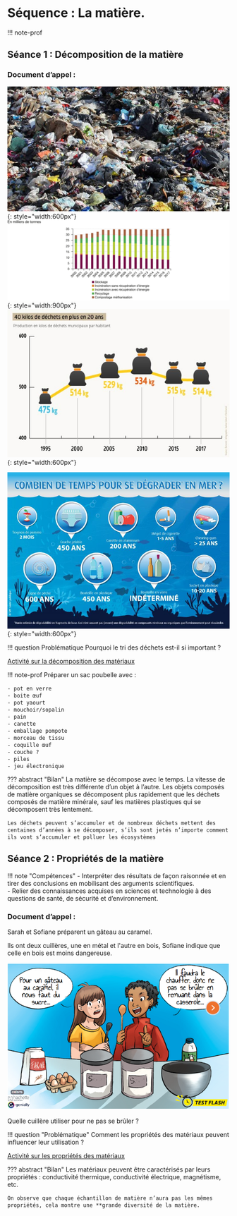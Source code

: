 # Séquence : La matière.

!!! note-prof


## Séance 1 : Décomposition de la matière

    
### Document d’appel :

![Photo d’une décharge](Pictures/decharge.png){: style="width:600px"}
![Graphique de la masse des poubelles au cours du temps](Pictures/graph-quantite-dechets.svg){: style="width:900px"}
![](Pictures/graph-quantite-dechets2.png){: style="width:600px"}

![](Pictures/tempsDecomposition.png){: style="width:600px"}


!!! question Problématique
    Pourquoi le tri des déchets est-il si important ?

[Activité sur la décomposition des matériaux](../Decomposition)

!!! note-prof
    Préparer un sac poubelle avec :

    - pot en verre
    - boite œuf
    - pot yaourt
    - mouchoir/sopalin
    - pain
    - canette
    - emballage pompote
    - morceau de tissu
    - coquille œuf
    - couche ?
    - piles
    - jeu électronique


??? abstract "Bilan"
    La matière se décompose avec le temps.
    La vitesse de décomposition est très différente d’un objet à l’autre. Les objets composés de matière organiques se décomposent plus rapidement que les déchets composés de matière minérale, sauf les matières plastiques qui se décomposent très lentement.

    Les déchets peuvent s’accumuler et de nombreux déchets mettent des centaines d’années à se décomposer, s’ils sont jetés n’importe comment ils vont s’accumuler et polluer les écosystèmes




## Séance 2 : Propriétés de la matière

!!! note "Compétences"
    - Interpréter des résultats de façon raisonnée et en tirer des conclusions en mobilisant des arguments scientifiques.  
    - Relier des connaissances acquises en sciences et technologie à des questions de santé, de sécurité et d’environnement.

### Document d’appel :
Sarah et Sofiane préparent un gâteau au
caramel.

Ils ont deux cuillères, une en métal et l'autre en bois, Sofiane indique que celle en bois est moins dangereuse.  

![](Pictures/gateauCaramel1.png) 

Quelle cuillère utiliser pour ne pas se brûler ?

!!! question "Problématique"
    Comment les propriétés des matériaux peuvent influencer leur utilisation ?

[Activité sur les propriétés des matériaux](../Proprietes)




??? abstract "Bilan"
    Les matériaux peuvent être caractérisés par leurs propriétés : conductivité thermique, conductivité électrique, magnétisme, etc.

    On observe que chaque échantillon de matière n’aura pas les mêmes propriétés, cela montre une **grande diversité de la matière.


